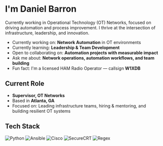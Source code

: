 # I'm Daniel Barron

Currently working in Operational Technology (OT) Networks, focused on driving automation and process improvement. I thrive at the intersection of infrastructure, leadership, and innovation.

- Currently working on: **Network Automation** in OT environments  
- Currently learning: **Leadership & Team Development**  
- Open to collaborating on: **Automation projects with measurable impact**  
- Ask me about: **Network operations, automation workflows, and team building**  
- Fun fact: I'm a licensed HAM Radio Operator — callsign **W1XDB**

## Current Role

- **Supervisor, OT Networks**  
- Based in **Atlanta, GA**  
- Focused on: Leading infrastructure teams, hiring & mentoring, and building resilient OT systems

## Tech Stack

![Python](https://img.shields.io/badge/Python-3776AB?style=for-the-badge&logo=python&logoColor=white)
![Ansible](https://img.shields.io/badge/Ansible-EE0000?style=for-the-badge&logo=ansible&logoColor=white)
![Cisco](https://img.shields.io/badge/Cisco-1BA0D7?style=for-the-badge&logo=cisco&logoColor=white)
![SecureCRT](https://img.shields.io/badge/SecureCRT-007ACC?style=for-the-badge&logo=windows-terminal&logoColor=white)
![Regex](https://img.shields.io/badge/Regex-FF4088?style=for-the-badge&logo=codeforces&logoColor=white)
